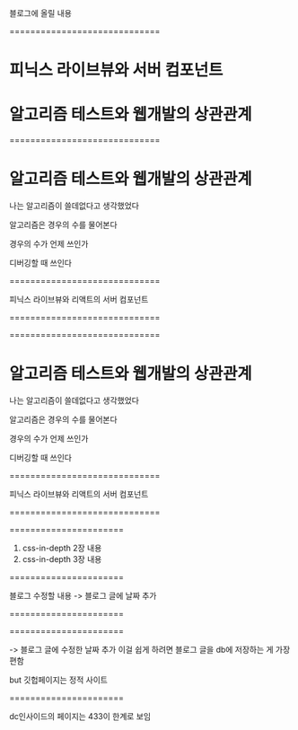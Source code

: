 블로그에 올릴 내용

=============================

# 피닉스 라이브뷰와 서버 컴포넌트

# 알고리즘 테스트와 웹개발의 상관관계

=============================

# 알고리즘 테스트와 웹개발의 상관관계

나는 알고리즘이 쓸데없다고 생각했었다

알고리즘은 경우의 수를 물어본다

경우의 수가 언제 쓰인가

디버깅할 때 쓰인다

=============================

피닉스 라이브뷰와 리액트의 서버 컴포넌트

=============================

=============================

# 알고리즘 테스트와 웹개발의 상관관계

나는 알고리즘이 쓸데없다고 생각했었다

알고리즘은 경우의 수를 물어본다

경우의 수가 언제 쓰인가

디버깅할 때 쓰인다

=============================

피닉스 라이브뷰와 리액트의 서버 컴포넌트

=============================

======================

1. css-in-depth 2장 내용
1. css-in-depth 3장 내용

======================

블로그 수정할 내용
-> 블로그 글에 날짜 추가

======================


======================

-> 블로그 글에 수정한 날짜 추가
이걸 쉽게 하려면 블로그 글을 db에 저장하는 게 가장 편함

but 깃헙페이지는 정적 사이트

======================

dc인사이드의 페이지는 433이 한계로 보임
